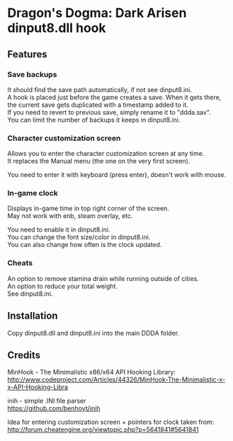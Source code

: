 # Dragon's Dogma: Dark Arisen dinput8.dll hook
## Features
### Save backups
It should find the save path automatically, if not see dinput8.ini.  
A hook is placed just before the game creates a save. When it gets there, the current save gets duplicated with a timestamp added to it.  
If you need to revert to previous save, simply rename it to "ddda.sav".  
You can limit the number of backups it keeps in dinput8.ini.

### Character customization screen
Allows you to enter the character customization screen at any time.  
It replaces the Manual menu (the one on the very first screen).

You need to enter it with keyboard (press enter), doesn't work with mouse.

### In-game clock
Displays in-game time in top right corner of the screen.  
May not work with enb, steam overlay, etc.

You need to enable it in dinput8.ini.  
You can change the font size/color in dinput8.ini.  
You can also change how often is the clock updated.

### Cheats
An option to remove stamina drain while running outside of cities.  
An option to reduce your total weight.  
See dinput8.ini.

## Installation
Copy dinput8.dll and dinput8.ini into the main DDDA folder.

## Credits
MinHook - The Minimalistic x86/x64 API Hooking Library:  
http://www.codeproject.com/Articles/44326/MinHook-The-Minimalistic-x-x-API-Hooking-Libra

inih - simple .INI file parser  
https://github.com/benhoyt/inih

Idea for entering customization screen + pointers for clock taken from:  
http://forum.cheatengine.org/viewtopic.php?p=5641841#5641841

